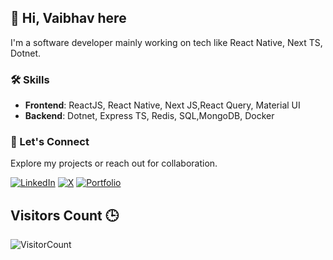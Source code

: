 ## 👋 Hi, Vaibhav here

I'm a software developer mainly working on tech like React Native, Next TS, Dotnet.

### 🛠️ Skills
- **Frontend**: ReactJS, React Native, Next JS,React Query, Material UI
- **Backend**: Dotnet, Express TS, Redis, SQL,MongoDB, Docker

### 🚀 Let's Connect
Explore my projects or reach out for collaboration.

[![LinkedIn](https://img.shields.io/badge/linkedin-%230077B5.svg?style=for-the-badge&logo=linkedin&logoColor=white)](https://www.linkedin.com/in/vaibhav-tripathi-4bb644223/) [![X](https://img.shields.io/badge/X-%23000000.svg?style=for-the-badge&logo=X&logoColor=white)](https://x.com/ThinksVaibhav) [![Portfolio](https://img.shields.io/badge/Portfolio-8A2BE2)](https://vaibhav-dev-kappa.vercel.app/)

## Visitors Count 🕒

![VisitorCount](https://profile-counter.glitch.me/{vaibhavvTripathi}/count.svg)

